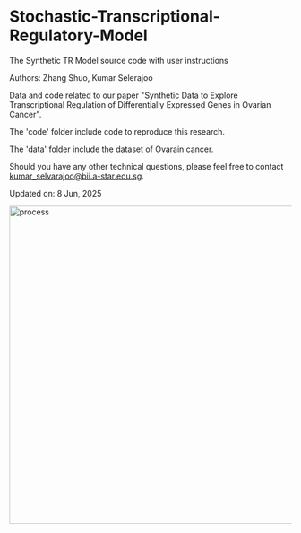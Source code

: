 # Stochastic-Transcriptional-Regulatory-Model
The Synthetic TR Model source code with user instructions 

Authors: Zhang Shuo, Kumar Selerajoo

Data and code related to our paper "Synthetic Data to Explore Transcriptional Regulation of Differentially Expressed Genes in Ovarian Cancer".

The 'code' folder include code to reproduce this research.

The 'data' folder include the dataset of Ovarain cancer.

Should you have any other technical questions, please feel free to contact kumar_selvarajoo@bii.a-star.edu.sg. 

Updated on: 8 Jun, 2025

<img width="567" alt="process" src="https://github.com/user-attachments/assets/4af6ac52-be65-4ad8-b4bc-817cd751683f" />

